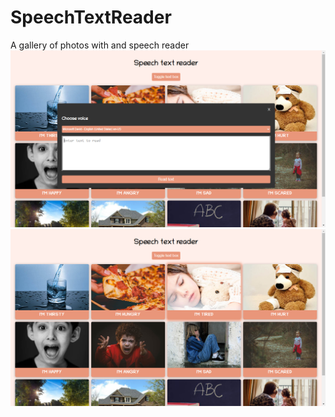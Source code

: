 # SpeechTextReader
 A gallery of photos with and speech reader
![preview](preview.png)
![preview2](preview2.png)